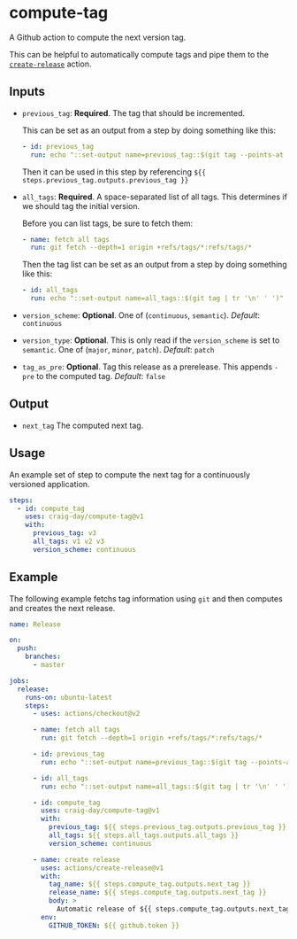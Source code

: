 # compute-tag

A Github action to compute the next version tag.

This can be helpful to automatically compute tags and pipe them to the
[`create-release`](https://github.com/actions/create-release) action.

## Inputs

- `previous_tag`: **Required**. The tag that should be incremented.

    This can be set as an output from a step by doing something like this:

    ```yaml
    - id: previous_tag
      run: echo "::set-output name=previous_tag::$(git tag --points-at HEAD^)"
    ```

    Then it can be used in this step by referencing `${{ steps.previous_tag.outputs.previous_tag }}`

- `all_tags`: **Required**. A space-separated list of all tags. This determines if we should tag the
  initial version.

    Before you can list tags, be sure to fetch them:

    ```yaml
    - name: fetch all tags
      run: git fetch --depth=1 origin +refs/tags/*:refs/tags/*
    ```

    Then the tag list can be set as an output from a step by doing something like this:

    ```yaml
    - id: all_tags
      run: echo "::set-output name=all_tags::$(git tag | tr '\n' ' ')"
    ```

- `version_scheme`: **Optional**. One of (`continuous`, `semantic`). _Default_: `continuous`

- `version_type`: **Optional**. This is only read if the `version_scheme` is set to `semantic`.
  One of (`major`, `minor`, `patch`). _Default_: `patch`

- `tag_as_pre`: **Optional**. Tag this release as a prerelease. This appends `-pre` to the computed
  tag. _Default_: `false`

## Output

- `next_tag` The computed next tag.

## Usage

An example set of step to compute the next tag for a continuously versioned application.

```yaml
steps:
  - id: compute_tag
    uses: craig-day/compute-tag@v1
    with:
      previous_tag: v3
      all_tags: v1 v2 v3
      version_scheme: continuous
```

## Example

The following example fetchs tag information using `git` and then computes and creates the next
release.

```yaml
name: Release

on:
  push:
    branches:
      - master

jobs:
  release:
    runs-on: ubuntu-latest
    steps:
      - uses: actions/checkout@v2

      - name: fetch all tags
        run: git fetch --depth=1 origin +refs/tags/*:refs/tags/*

      - id: previous_tag
        run: echo "::set-output name=previous_tag::$(git tag --points-at HEAD^)"

      - id: all_tags
        run: echo "::set-output name=all_tags::$(git tag | tr '\n' ' ')"

      - id: compute_tag
        uses: craig-day/compute-tag@v1
        with:
          previous_tag: ${{ steps.previous_tag.outputs.previous_tag }}
          all_tags: ${{ steps.all_tags.outputs.all_tags }}
          version_scheme: continuous

      - name: create release
        uses: actions/create-release@v1
        with:
          tag_name: ${{ steps.compute_tag.outputs.next_tag }}
          release_name: ${{ steps.compute_tag.outputs.next_tag }}
          body: >
            Automatic release of ${{ steps.compute_tag.outputs.next_tag }}
        env:
          GITHUB_TOKEN: ${{ github.token }}
```
